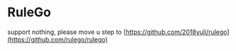 # RuleGo

support nothing, please move u step to [https://github.com/2018yuli/rulego](https://github.com/rulego/rulego)
